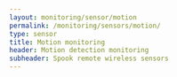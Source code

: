 ```yaml
---
layout: monitoring/sensor/motion
permalink: /monitoring/sensors/motion/
type: sensor
title: Motion monitoring
header: Motion detection monitoring
subheader: Spook remote wireless sensors
---
```

